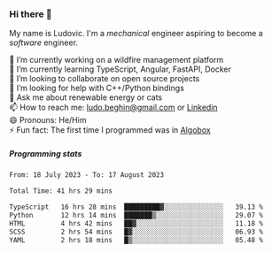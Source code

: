 ### Hi there 👋

My name is Ludovic. I'm a *mechanical* engineer aspiring to become a *software* engineer.

 🔭 I’m currently working on a wildfire management platform<br/>
 🌱 I’m currently learning TypeScript, Angular, FastAPI, Docker<br/>
 👯 I’m looking to collaborate on open source projects<br/>
 🤔 I’m looking for help with C++/Python bindings<br/>
 💬 Ask me about renewable energy or cats<br/>
 📫 How to reach me: ludo.beghin@gmail.com or [Linkedin](https://www.linkedin.com/in/ludovic-beghin/)<br/>
 😄 Pronouns: He/Him<br/>
 ⚡ Fun fact: The first time I programmed was in [Algobox](https://fr.wikipedia.org/wiki/Algobox)<br/>

##### Programming stats
<!--START_SECTION:waka-->

```txt
From: 18 July 2023 - To: 17 August 2023

Total Time: 41 hrs 29 mins

TypeScript   16 hrs 28 mins  █████████▓░░░░░░░░░░░░░░░   39.13 %
Python       12 hrs 14 mins  ███████▒░░░░░░░░░░░░░░░░░   29.07 %
HTML         4 hrs 42 mins   ██▓░░░░░░░░░░░░░░░░░░░░░░   11.18 %
SCSS         2 hrs 54 mins   █▓░░░░░░░░░░░░░░░░░░░░░░░   06.93 %
YAML         2 hrs 18 mins   █▒░░░░░░░░░░░░░░░░░░░░░░░   05.48 %
```

<!--END_SECTION:waka-->
